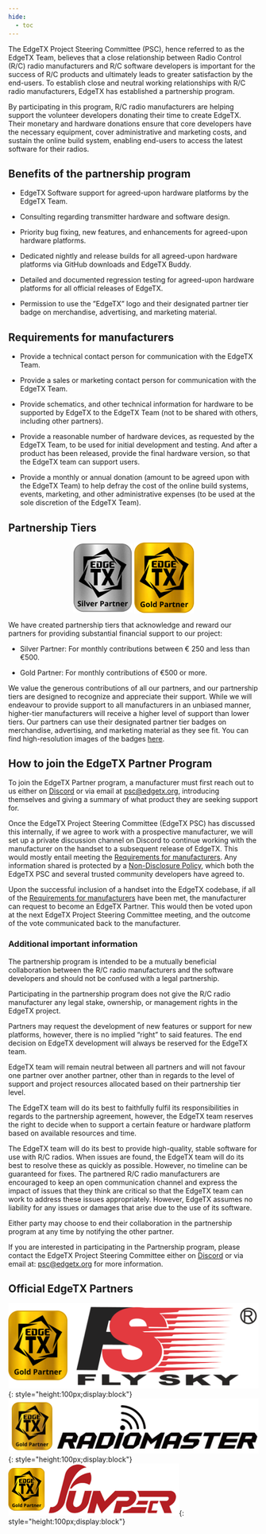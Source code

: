 ```yaml
---
hide:
  - toc
---
```


The EdgeTX Project Steering Committee (PSC), hence referred to as the EdgeTX Team, believes that a close relationship between Radio Control (R/C) radio manufacturers and R/C software developers is important for the success of R/C products and ultimately leads to greater satisfaction by the end-users. To establish close and neutral working relationships with R/C radio manufacturers, EdgeTX has established a partnership program. 

By participating in this program, R/C radio manufacturers are helping support the volunteer developers donating their time to create EdgeTX. Their monetary and hardware donations ensure that core developers have the necessary equipment, cover administrative and marketing costs, and sustain the online build system, enabling end-users to access the latest software for their radios.


## Benefits of the partnership program
 - EdgeTX Software support for agreed-upon hardware platforms by the EdgeTX Team.
 
 - Consulting regarding transmitter hardware and software design.

 - Priority bug fixing, new features, and enhancements for agreed-upon hardware platforms.

 - Dedicated nightly and release builds for all agreed-upon hardware platforms via GitHub downloads and EdgeTX Buddy.

 - Detailed and documented regression testing for agreed-upon hardware platforms for all official releases of EdgeTX.

 - Permission to use the ”EdgeTX” logo and their designated partner tier badge on merchandise, advertising, and marketing material.


## Requirements for manufacturers
 - Provide a technical contact person for communication with the EdgeTX Team.
 
 - Provide a sales or marketing contact person for communication with the EdgeTX Team.
 
 - Provide schematics, and other technical information for hardware to be supported by EdgeTX to the EdgeTX Team (not to be shared with others, including other partners).
 
 - Provide a reasonable number of hardware devices, as requested by the EdgeTX Team, to be used for initial development and testing. And after a product has been released, provide the final hardware version, so that the EdgeTX team can support users.

 - Provide a monthly or annual donation (amount to be agreed upon with the EdgeTX Team) to help defray the cost of the online build systems, events, marketing, and other administrative expenses (to be used at the sole discretion of the EdgeTX Team).


## Partnership Tiers
<p align="center">
<img src="/assets/SilverPartner.png" align="center" width="120"></a>
<img src="/assets/GoldPartner.png" align="center" width="120"></a>
</P>

We have created partnership tiers that acknowledge and reward our partners for providing substantial financial support to our project:

- Silver Partner: For monthly contributions between € 250 and less than €500.

- Gold Partner: For monthly contributions of €500 or more.
  
We value the generous contributions of all our partners, and our partnership tiers are designed to recognize and appreciate their support. While we will endeavour to provide support to all manufacturers in an unbiased manner, higher-tier manufacturers will receive a higher level of support than lower tiers. Our partners can use their designated partner tier badges on merchandise, advertising, and marketing material as they see fit. You can find high-resolution images of the badges [here](https://github.com/EdgeTX/edgetx.github.io/blob/master/downloads/PartnerTierBadges.zip).


## How to join the EdgeTX Partner Program
To join the EdgeTX Partner program, a manufacturer must first reach out to us either on [Discord](https://discord.gg/wF9wUKnZ6H) or via email at psc@edgetx.org, introducing themselves and giving a summary of what product they are seeking support for. 

Once the EdgeTX Project Steering Committee (EdgeTX PSC) has discussed this internally, if we agree to work with a prospective manufacturer, we will set up a private discussion channel on Discord to continue working with the manufacturer on the handset to a subsequent release of EdgeTX. This would mostly entail meeting the [Requirements for manufacturers](#Requirements-for-manufacturers). Any information shared is protected by a [Non-Disclosure Policy](https://edgetx.org/nda/), which both the EdgeTX PSC and several trusted community developers have agreed to.

Upon the successful inclusion of a handset into the EdgeTX codebase, if all of the [Requirements for manufacturers](#Requirements-for-manufacturers) have been met, the manufacturer can request to become an EdgeTX Partner. This would then be voted upon at the next EdgeTX Project Steering Committee meeting, and the outcome of the vote communicated back to the manufacturer.


### Additional important information
The partnership program is intended to be a mutually beneficial collaboration between the R/C radio manufacturers and the software developers and should not be confused with a legal partnership.

Participating in the partnership program does not give the R/C radio manufacturer any legal stake, ownership, or management rights in the EdgeTX project. 

Partners may request the development of new features or support for new platforms, however, there is no implied “right” to said features. The end decision on EdgeTX development will always be reserved for the EdgeTX team.

EdgeTX team will remain neutral between all partners and will not favour one partner over another partner, other than in regards to the level of support and project resources allocated based on their partnership tier level.

The EdgeTX team will do its best to faithfully fulfil its responsibilities in regards to the partnership agreement, however, the EdgeTX team reserves the right to decide when to support a certain feature or hardware platform based on available resources and time.

The EdgeTX team will do its best to provide high-quality, stable software for use with R/C radios. When issues are found, the EdgeTX team will do its best to resolve these as quickly as possible. However, no timeline can be guaranteed for fixes. The partnered R/C radio manufacturers are encouraged to keep an open communication channel and express the impact of issues that they think are critical so that the EdgeTX team can work to address these issues appropriately. However, EdgeTX assumes no liability for any issues or damages that arise due to the use of its software.

Either party may choose to end their collaboration in the partnership program at any time by notifying the other partner. 

If you are interested in participating in the Partnership program, please contact the EdgeTX Project Steering Committee either on [Discord](https://discord.gg/wF9wUKnZ6H) or via email at: psc@edgetx.org for more information.


## Official EdgeTX Partners
![Flysky](/assets/FlySkyGold.png){: style="height:100px;display:block"}
![RadioMaster](/assets/RadioMasterGold.png){: style="height:100px;display:block"}
![Jumper](/assets/JumperGold.png){: style="height:100px;display:block"}
